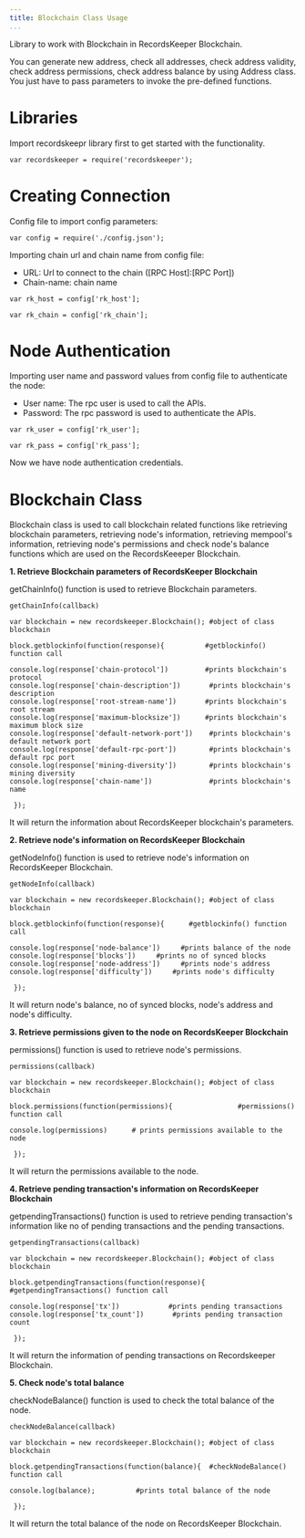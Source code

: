 ```yaml
---
title: Blockchain Class Usage
...
```


Library to work with Blockchain in RecordsKeeper Blockchain.

You can generate new address, check all addresses, check address
validity, check address permissions, check address balance by using
Address class. You just have to pass parameters to invoke the
pre-defined functions.

Libraries
=========

Import recordskeepr library first to get started with the functionality.

``` {.sourceCode .python}
var recordskeeper = require('recordskeeper');  
```

Creating Connection
===================

Config file to import config parameters:

``` {.sourceCode .python}
var config = require('./config.json');
```

Importing chain url and chain name from config file:

-   URL: Url to connect to the chain (\[RPC Host\]:\[RPC Port\])
-   Chain-name: chain name

``` {.sourceCode .python}
var rk_host = config['rk_host'];

var rk_chain = config['rk_chain'];
```

Node Authentication
===================

Importing user name and password values from config file to authenticate
the node:

-   User name: The rpc user is used to call the APIs.
-   Password: The rpc password is used to authenticate the APIs.

``` {.sourceCode .python}
var rk_user = config['rk_user'];

var rk_pass = config['rk_pass'];
```

Now we have node authentication credentials.

Blockchain Class
================

<div class="Blockchain">

Blockchain class is used to call blockchain related functions like
retrieving blockchain parameters, retrieving node's information,
retrieving mempool's information, retrieving node's permissions and
check node's balance functions which are used on the RecordsKeeeper
Blockchain.

</div>

**1. Retrieve Blockchain parameters of RecordsKeeper Blockchain**

getChainInfo() function is used to retrieve Blockchain parameters.

``` {.sourceCode .python}
getChainInfo(callback)  

var blockchain = new recordskeeper.Blockchain(); #object of class blockchain

block.getblockinfo(function(response){          #getblockinfo() function call  

console.log(response['chain-protocol'])         #prints blockchain's protocol
console.log(response['chain-description'])       #prints blockchain's description
console.log(response['root-stream-name'])       #prints blockchain's root stream
console.log(response['maximum-blocksize'])      #prints blockchain's maximum block size
console.log(response['default-network-port'])    #prints blockchain's default network port
console.log(response['default-rpc-port'])        #prints blockchain's default rpc port
console.log(response['mining-diversity'])        #prints blockchain's mining diversity
console.log(response['chain-name'])              #prints blockchain's name

 });
```

It will return the information about RecordsKeeper blockchain's
parameters.

**2. Retrieve node's information on RecordsKeeper Blockchain**

getNodeInfo() function is used to retrieve node's information on
RecordsKeeper Blockchain.

``` {.sourceCode .python}
getNodeInfo(callback) 

var blockchain = new recordskeeper.Blockchain(); #object of class blockchain

block.getblockinfo(function(response){      #getblockinfo() function call

console.log(response['node-balance'])     #prints balance of the node
console.log(response['blocks'])     #prints no of synced blocks
console.log(response['node-address'])     #prints node's address
console.log(response['difficulty'])     #prints node's difficulty 

 });
```

It will return node's balance, no of synced blocks, node's address and
node's difficulty.

**3. Retrieve permissions given to the node on RecordsKeeper
Blockchain**

permissions() function is used to retrieve node's permissions.

``` {.sourceCode .python}
permissions(callback)

var blockchain = new recordskeeper.Blockchain(); #object of class blockchain

block.permissions(function(permissions){                #permissions() function call 

console.log(permissions)      # prints permissions available to the node

 });
```

It will return the permissions available to the node.

**4. Retrieve pending transaction's information on RecordsKeeper
Blockchain**

getpendingTransactions() function is used to retrieve pending
transaction's information like no of pending transactions and the
pending transactions.

``` {.sourceCode .python}
getpendingTransactions(callback) 

var blockchain = new recordskeeper.Blockchain(); #object of class blockchain

block.getpendingTransactions(function(response){    #getpendingTransactions() function call

console.log(response['tx'])            #prints pending transactions
console.log(response['tx_count'])       #prints pending transaction count

 });
```

It will return the information of pending transactions on Recordskeeper
Blockchain.

**5. Check node's total balance**

checkNodeBalance() function is used to check the total balance of the
node.

``` {.sourceCode .python}
checkNodeBalance(callback)

var blockchain = new recordskeeper.Blockchain(); #object of class blockchain

block.getpendingTransactions(function(balance){  #checkNodeBalance() function call

console.log(balance);          #prints total balance of the node

 });
```

It will return the total balance of the node on RecordsKeeper
Blockchain.

